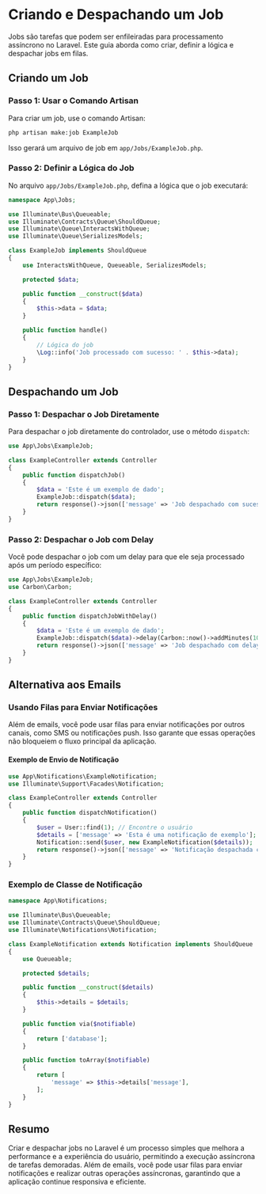 # Criando e Despachando um Job

Jobs são tarefas que podem ser enfileiradas para processamento assíncrono no Laravel. Este guia aborda como criar, definir a lógica e despachar jobs em filas.

## Criando um Job

### Passo 1: Usar o Comando Artisan

Para criar um job, use o comando Artisan:

```bash
php artisan make:job ExampleJob
```

Isso gerará um arquivo de job em `app/Jobs/ExampleJob.php`.

### Passo 2: Definir a Lógica do Job

No arquivo `app/Jobs/ExampleJob.php`, defina a lógica que o job executará:

```php
namespace App\Jobs;

use Illuminate\Bus\Queueable;
use Illuminate\Contracts\Queue\ShouldQueue;
use Illuminate\Queue\InteractsWithQueue;
use Illuminate\Queue\SerializesModels;

class ExampleJob implements ShouldQueue
{
    use InteractsWithQueue, Queueable, SerializesModels;

    protected $data;

    public function __construct($data)
    {
        $this->data = $data;
    }

    public function handle()
    {
        // Lógica do job
        \Log::info('Job processado com sucesso: ' . $this->data);
    }
}
```

## Despachando um Job

### Passo 1: Despachar o Job Diretamente

Para despachar o job diretamente do controlador, use o método `dispatch`:

```php
use App\Jobs\ExampleJob;

class ExampleController extends Controller
{
    public function dispatchJob()
    {
        $data = 'Este é um exemplo de dado';
        ExampleJob::dispatch($data);
        return response()->json(['message' => 'Job despachado com sucesso!']);
    }
}
```

### Passo 2: Despachar o Job com Delay

Você pode despachar o job com um delay para que ele seja processado após um período específico:

```php
use App\Jobs\ExampleJob;
use Carbon\Carbon;

class ExampleController extends Controller
{
    public function dispatchJobWithDelay()
    {
        $data = 'Este é um exemplo de dado';
        ExampleJob::dispatch($data)->delay(Carbon::now()->addMinutes(10));
        return response()->json(['message' => 'Job despachado com delay de 10 minutos!']);
    }
}
```

## Alternativa aos Emails

### Usando Filas para Enviar Notificações

Além de emails, você pode usar filas para enviar notificações por outros canais, como SMS ou notificações push. Isso garante que essas operações não bloqueiem o fluxo principal da aplicação.

#### Exemplo de Envio de Notificação

```php
use App\Notifications\ExampleNotification;
use Illuminate\Support\Facades\Notification;

class ExampleController extends Controller
{
    public function dispatchNotification()
    {
        $user = User::find(1); // Encontre o usuário
        $details = ['message' => 'Esta é uma notificação de exemplo'];
        Notification::send($user, new ExampleNotification($details));
        return response()->json(['message' => 'Notificação despachada com sucesso!']);
    }
}
```

### Exemplo de Classe de Notificação

```php
namespace App\Notifications;

use Illuminate\Bus\Queueable;
use Illuminate\Contracts\Queue\ShouldQueue;
use Illuminate\Notifications\Notification;

class ExampleNotification extends Notification implements ShouldQueue
{
    use Queueable;

    protected $details;

    public function __construct($details)
    {
        $this->details = $details;
    }

    public function via($notifiable)
    {
        return ['database'];
    }

    public function toArray($notifiable)
    {
        return [
            'message' => $this->details['message'],
        ];
    }
}
```

## Resumo

Criar e despachar jobs no Laravel é um processo simples que melhora a performance e a experiência do usuário, permitindo a execução assíncrona de tarefas demoradas. Além de emails, você pode usar filas para enviar notificações e realizar outras operações assíncronas, garantindo que a aplicação continue responsiva e eficiente.
